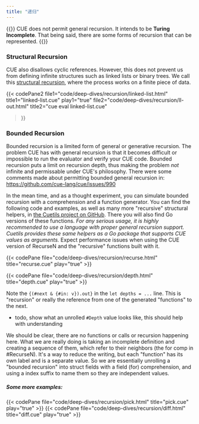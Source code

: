 ```yaml
---
title: "递归"
---
```


{{<lead>}}
CUE does not permit general recursion. It intends to be **Turing Incomplete**.
That being said, there are some forms of recursion that can be represented.
{{</lead>}}


### Structural Recursion

CUE also disallows cyclic references.
However, this does not prevent us from defining infinite structures
such as linked lists or binary trees.
We call this [structural recursion](https://en.wikipedia.org/wiki/Recursion_\(computer_science\)#Structural_versus_generative_recursion),
where the process works on a finite piece of data.

{{< codePane2
	file1="code/deep-dives/recursion/linked-list.html" title1="linked-list.cue" play1="true"
	file2="code/deep-dives/recursion/ll-out.html" title2="cue eval linked-list.cue"
>}}


### Bounded Recursion

Bounded recursion is a limited form of general or generative recursion.
The problem CUE has with general recursion is that it becomes difficult or impossible
to run the evaluator and verify your CUE code.
Bounded recursion puts a limit on recursion depth,
thus making the problem _not_ infinite and permissable under CUE's philosophy.
There were some comments made about permitting bounded general recursion
in: https://github.com/cue-lang/cue/issues/990

In the mean time, and as a thought experiment,
you can simulate bounded recursion with a comprehension
and a function generator.
You can find the following code and examples,
as well as many more "recursive" structural helpers,
in [the Cuetils project on GitHub](https://github.com/hofstadter-io/cuetils).
There you will also find Go versions of these functions.
_For any serious usage, it is highly recommended to use
a language with proper general recursion support.
Cuetils provides these same helpers as a Go package
that supports CUE values as arguments._
Expect performance issues when using the CUE version
of RecurseN and the "recursive" functions built with it.

{{< codePane file="code/deep-dives/recursion/recurse.html" title="recurse.cue" play="true" >}}

{{< codePane file="code/deep-dives/recursion/depth.html" title="depth.cue" play="true" >}}

Note the `{(#next & {#in: v}).out}` in the `let depths = ...` line.
This is "recursion" or really the reference from one of the generated "functions" to the next.

- todo, show what an unrolled `#Depth` value looks like, this should help with understanding

We should be clear, there are no functions or calls or recursion happening here.
What we are really doing is taking an incomplete definition and creating a sequence of them,
which refer to their neighbors (the for comp in #RecurseN).
It's a way to reduce the writing, but each "function" has its own label and is a separate value.
So we are essentially unrolling a "bounded recursion" into struct fields with a field (for) comprehension,
and using a index suffix to name them so they are independent values.

##### Some more examples:


{{< codePane file="code/deep-dives/recursion/pick.html" title="pick.cue" play="true" >}}
{{< codePane file="code/deep-dives/recursion/diff.html" title="diff.cue" play="true" >}}

